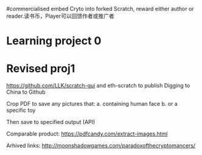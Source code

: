 #commercialised
embed Cryto into forked Scratch, reward either author or reader.读书币，Player可以回馈作者或推广者

# Learning project 0
# Revised proj1


https://github.com/LLK/scratch-gui
and eth-scratch to publish Digging to China to Github

Crop PDF to save any pictures that:
a. containing human face
b. or a specific toy

Then save to specified output (API)

Comparable product: https://pdfcandy.com/extract-images.html


Arhived links:
http://moonshadowgames.com/paradoxofthecryptomancers/
